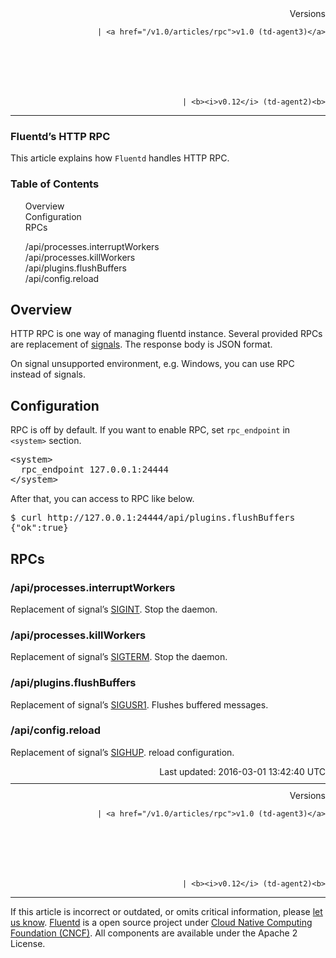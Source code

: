 <section id="main">
<div id="page">
<div class="topic_content">
<article>
<div style="text-align:right">
<div style="text-align:right">
Versions 
  
    
    | <a href="/v1.0/articles/rpc">v1.0 (td-agent3)</a>
    
  

  

  
    
    | <b><i>v0.12</i> (td-agent2)<b>
</b></b>
</div>
</div>
<hr size="1" style="margin-top: 10px; margin-bottom: 10px; color: rgba(0, 0, 0, .15);"/>
<hgroup>
<h1>Fluentd’s HTTP RPC</h1>
</hgroup>
<p>This article explains how <code>Fluentd</code> handles HTTP RPC.</p>
<a name="overview"></a>
<section id="table-of-contents"><h3>Table of Contents</h3>
<ul id="toc">
<li class="toc-item"><a href="#overview">Overview</a></li>
<li class="toc-item"><a href="#configuration">Configuration</a></li>
<li class="toc-item"><a href="#rpcs">RPCs</a></li>
<ul class="sub-toc">
<li class="sub-toc-item"><a href="#/api/processes.interruptworkers">/api/processes.interruptWorkers</a></li>
<li class="sub-toc-item"><a href="#/api/processes.killworkers">/api/processes.killWorkers</a></li>
<li class="sub-toc-item"><a href="#/api/plugins.flushbuffers">/api/plugins.flushBuffers</a></li>
<li class="sub-toc-item"><a href="#/api/config.reload">/api/config.reload</a></li>
</ul>
</ul>
</section>
<h2>Overview</h2>
<p>HTTP RPC is one way of managing fluentd instance. Several provided RPCs are replacement of <a href="signals">signals</a>. The response body is JSON format.</p>
<p>On signal unsupported environment, e.g. Windows, you can use RPC instead of signals.</p>
<a name="configuration"></a><h2>Configuration</h2>
<p>RPC is off by default. If you want to enable RPC, set <code>rpc_endpoint</code> in <code>&lt;system&gt;</code> section.</p>
<pre class="CodeRay">&lt;system&gt;
  rpc_endpoint 127.0.0.1:24444
&lt;/system&gt;
</pre>
<p>After that, you can access to RPC like below.</p>
<pre class="CodeRay">$ curl http://127.0.0.1:24444/api/plugins.flushBuffers
{"ok":true}
</pre>
<a name="rpcs"></a><h2>RPCs</h2>
<a name="/api/processes.interruptworkers"></a><h3>/api/processes.interruptWorkers</h3>
<p>Replacement of signal’s <a href="signals#sigint-or-sigterm">SIGINT</a>. Stop the daemon.</p>
<a name="/api/processes.killworkers"></a><h3>/api/processes.killWorkers</h3>
<p>Replacement of signal’s <a href="signals#sigint-or-sigterm">SIGTERM</a>. Stop the daemon.</p>
<a name="/api/plugins.flushbuffers"></a><h3>/api/plugins.flushBuffers</h3>
<p>Replacement of signal’s <a href="signals#sigusr1">SIGUSR1</a>. Flushes buffered messages.</p>
<a name="/api/config.reload"></a><h3>/api/config.reload</h3>
<p>Replacement of signal’s <a href="signals#sighup">SIGHUP</a>. reload configuration.</p>
<div style="text-align:right">
  Last updated: 2016-03-01 13:42:40 UTC
  </div>
<hr size="1" style="margin-top: 10px; margin-bottom: 10px; color: rgba(0, 0, 0, .15);"/>
<div style="text-align:right">
Versions 
  
    
    | <a href="/v1.0/articles/rpc">v1.0 (td-agent3)</a>
    
  

  

  
    
    | <b><i>v0.12</i> (td-agent2)<b>
</b></b>
</div>
<hr size="1" style="margin-top: 10px; margin-bottom: 10px; color: rgba(0, 0, 0, .15);"/>
<p>
    If this article is incorrect or outdated, or omits critical information, please <a href="https://github.com/fluent/fluentd-docs/issues?state=open">let us know</a>. <a href="http://www.fluentd.org/">Fluentd</a> is a  open source project under <a href="https://cncf.io/">Cloud Native Computing Foundation (CNCF)</a>. All components are available under the Apache 2 License.
  </p>
</article>
</div>
<!-- /#topic_content -->
</div>
<!-- /#page -->
</section>